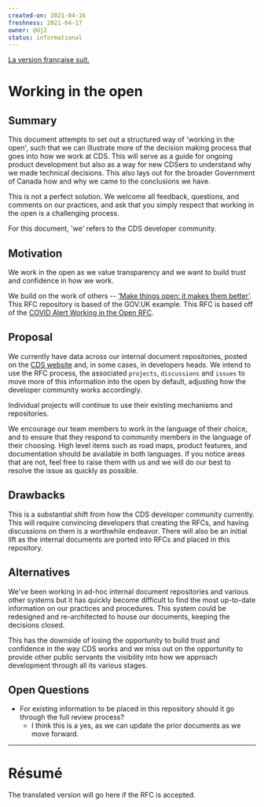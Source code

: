 ```yaml
---
created-on: 2021-04-16
freshness: 2021-04-17
owner: @dj2
status: informational
---
```


[La version française suit.](#résumé)

# Working in the open

## Summary

This document attempts to set out a structured way of 'working in the open',
such that we can illustrate more of the decision making process that goes into
how we work at CDS. This will serve as a guide for ongoing product development
but also as a way for new CDSers to understand why we made technical decisions.
This also lays out for the broader Government of Canada how and why we came to
the conclusions we have.

This is not a perfect solution. We welcome all feedback, questions, and comments
on our practices, and ask that you simply respect that working in the open is a
challenging process.

For this document, 'we' refers to the CDS developer community.

## Motivation

We work in the open as we value transparency and we want to build trust and
confidence in how we work.

We build on the work of others -- [‘Make things open: it makes them better’](https://gds.blog.gov.uk/2017/09/04/the-benefits-of-coding-in-the-open/).
This RFC repository is based of the GOV.UK example. This RFC is based off of
the [COVID Alert Working in the Open RFC](https://github.com/cds-snc/covid-alert-documentation/blob/7e81c69a80d8f424b2e45eac8b71d24738b3f0ce/rfc/0001-working-in-the-open.md).

## Proposal

We currently have data across our internal document repositories, posted on
the [CDS website](digital.canada.ca) and, in some cases, in developers heads. We
intend to use the RFC process, the associated `projects`, `discussions` and
`issues` to move more of this information into the open by default, adjusting how
the developer community works accordingly.

Individual projects will continue to use their existing mechanisms and
repositories.

We encourage our team members to work in the language of their choice, and to
ensure that they respond to community members in the language of their
choosing. High level items such as road maps, product features, and documentation
should be available in both languages. If you notice areas that are not, feel
free to raise them with us and we will do our best to resolve the issue as
quickly as possible.

## Drawbacks

This is a substantial shift from how the CDS developer community currently. This
will require convincing developers that creating the RFCs, and having
discussions on them is a worthwhile endeavor. There will also be an initial lift
as the internal documents are ported into RFCs and placed in this repository.

## Alternatives

We've been working in ad-hoc internal document repositories and various other
systems but it has quickly become difficult to find the most up-to-date
information on our practices and procedures. This system could be redesigned
and re-architected to house our documents, keeping the decisions closed.

This has the downside of losing the opportunity to build trust and confidence in
the way CDS works and we miss out on the opportunity to provide other public
servants the visibility into how we approach development through all its various
stages.

## Open Questions

- For existing information to be placed in this repository should it go through
  the full review process?
  - I think this is a yes, as we can update the prior documents as we move
    forward.

---

# Résumé

The translated version will go here if the RFC is accepted.
